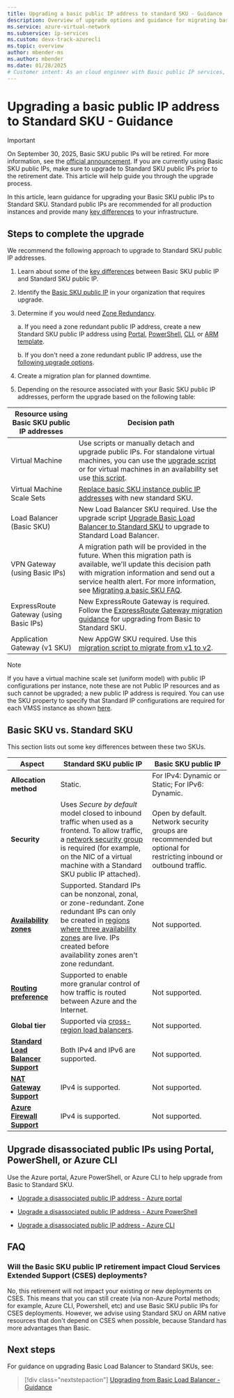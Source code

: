 ```yaml
---
title: Upgrading a basic public IP address to standard SKU - Guidance
description: Overview of upgrade options and guidance for migrating basic public IP to standard public IP for future basic public IP address retirement
ms.service: azure-virtual-network
ms.subservice: ip-services
ms.custom: devx-track-azurecli
ms.topic: overview
author: mbender-ms
ms.author: mbender
ms.date: 01/28/2025
# Customer intent: As an cloud engineer with Basic public IP services, I need guidance and direction on migrating my workloads off basic to Standard SKUs
---
```


# Upgrading a basic public IP address to Standard SKU - Guidance

>[!Important]
>On September 30, 2025, Basic SKU public IPs will be retired. For more information, see the [official announcement](https://azure.microsoft.com/updates/upgrade-to-standard-sku-public-ip-addresses-in-azure-by-30-september-2025-basic-sku-will-be-retired/). If you are currently using Basic SKU public IPs, make sure to upgrade to Standard SKU public IPs prior to the retirement date. This article will help guide you through the upgrade process. 

In this article, learn guidance for upgrading your Basic SKU public IPs to Standard SKU. Standard public IPs are recommended for all production instances and provide many [key differences](#basic-sku-vs-standard-sku) to your infrastructure.
## Steps to complete the upgrade 

We recommend the following approach to upgrade to Standard SKU public IP addresses. 

1. Learn about some of the [key differences](#basic-sku-vs-standard-sku) between Basic SKU public IP and Standard SKU public IP. 

2. Identify the [Basic SKU public IP](public-ip-upgrade-portal.md#upgrade-public-ip-address) in your organization that requires upgrade.

3. Determine if you would need [Zone Redundancy](public-ip-addresses.md#availability-zone). 

    a. If you need a zone redundant public IP address, create a new Standard SKU public IP address using [Portal](create-public-ip-portal.md), [PowerShell](create-public-ip-powershell.md), [CLI](create-public-ip-cli.md), or [ARM template](create-public-ip-template.md).

    b. If you don't need a zone redundant public IP address, use the [following upgrade options](#upgrade-disassociated-public-ips-using-portal-powershell-or-azure-cli). 

4. Create a migration plan for planned downtime.

5. Depending on the resource associated with your Basic SKU public IP addresses, perform the upgrade based on the following table:

  | Resource using Basic SKU public IP addresses | Decision path |
  | ------ | ------ |
  | Virtual Machine | Use scripts or manually detach and upgrade public IPs. For standalone virtual machines, you can use the [upgrade script](public-ip-upgrade-vm.md) or for virtual machines in an availability set use [this script](public-ip-upgrade-availability-set.md). |
  | Virtual Machine Scale Sets | [Replace basic SKU instance public IP addresses](/azure/virtual-machine-scale-sets/virtual-machine-scale-sets-networking#public-ipv4-per-virtual-machine) with new standard SKU. |
  | Load Balancer (Basic SKU) | New Load Balancer SKU required. Use the upgrade script [Upgrade Basic Load Balancer to Standard SKU](../../load-balancer/upgrade-basic-standard-with-powershell.md) to upgrade to Standard Load Balancer. |
  | VPN Gateway (using Basic IPs) | A migration path will be provided in the future. When this migration path is available, we'll update this decision path with migration information and send out a service health alert. For more information, see [Migrating a basic SKU FAQ](../../vpn-gateway/vpn-gateway-vpn-faq.md#migrating-a-basic-sku-public-ip-address-to-standard-sku). |
  |  ExpressRoute Gateway (using Basic IPs) | New ExpressRoute Gateway is required. Follow the [ExpressRoute Gateway migration guidance](../../expressroute/gateway-migration.md) for upgrading from Basic to Standard SKU.  |
  | Application Gateway (v1 SKU) | New AppGW SKU required. Use this [migration script to migrate from v1 to v2](../../application-gateway/migrate-v1-v2.md).  |

> [!NOTE]
> If you have a virtual machine scale set (uniform model) with public IP configurations per instance, note these are not Public IP resources and as such cannot be upgraded; a new public IP address is required. You can use the SKU property to specify that Standard IP configurations are required for each VMSS instance as shown [here](/azure/virtual-machine-scale-sets/virtual-machine-scale-sets-networking#public-ipv4-per-virtual-machine). 

## Basic SKU vs. Standard SKU 

This section lists out some key differences between these two SKUs.

| Aspect | Standard SKU public IP | Basic SKU public IP |
|---------|---------|---------|
| **Allocation method** | Static. | For IPv4: Dynamic or Static; For IPv6: Dynamic. |
| **Security** | Uses *Secure by default* model closed to inbound traffic when used as a frontend. To allow traffic, a [network security group](../network-security-groups-overview.md#network-security-groups) is required (for example, on the NIC of a virtual machine with a Standard SKU public IP attached). | Open by default. Network security groups are recommended but optional for restricting inbound or outbound traffic. |
| **[Availability zones](../../reliability/availability-zones-overview.md)** | Supported. Standard IPs can be nonzonal, zonal, or zone-redundant. Zone redundant IPs can only be created in [regions where three availability zones](../../reliability/availability-zones-region-support.md) are live. IPs created before availability zones aren't zone redundant. | Not supported. |
| **[Routing preference](routing-preference-overview.md)** | Supported to enable more granular control of how traffic is routed between Azure and the Internet. | Not supported. |
| **Global tier** | Supported via [cross-region load balancers](../../load-balancer/cross-region-overview.md).| Not supported. |
| **[Standard Load Balancer Support](../../load-balancer/skus.md)** | Both IPv4 and IPv6 are supported. | Not supported. |
| **[NAT Gateway Support](../nat-gateway/nat-overview.md)** | IPv4 is supported. | Not supported. |
| **[Azure Firewall Support](../nat-gateway/nat-overview.md)** | IPv4 is supported. | Not supported. |

## Upgrade disassociated public IPs using Portal, PowerShell, or Azure CLI 

Use the Azure portal, Azure PowerShell, or Azure CLI to help upgrade from Basic to Standard SKU. 

- [Upgrade a disassociated public IP address - Azure portal](public-ip-upgrade-portal.md)

- [Upgrade a disassociated public IP address - Azure PowerShell](public-ip-upgrade-powershell.md)

- [Upgrade a disassociated public IP address - Azure CLI](public-ip-upgrade-cli.md)

## FAQ

### Will the Basic SKU public IP retirement impact Cloud Services Extended Support (CSES) deployments?
No, this retirement will not impact your existing or new deployments on CSES. This means that you can still create (via non-Azure Portal methods; for example, Azure CLI, Powershell, etc) and use Basic SKU public IPs for CSES deployments. However, we advise using Standard SKU on ARM native resources that don't depend on CSES when possible, because Standard has more advantages than Basic.

## Next steps

For guidance on upgrading Basic Load Balancer to Standard SKUs, see:

> [!div class="nextstepaction"]
> [Upgrading from Basic Load Balancer - Guidance](../../load-balancer/load-balancer-basic-upgrade-guidance.md)
